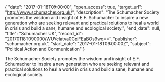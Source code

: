 {
  "date": "2017-01-18T09:00:00", 
  "open_access": true, 
  "target_url": "http://www.schumacher.org.uk/", 
  "description": "The Schumacher Society promotes the wisdom and insight of E.F. Schumacher to inspire a new generation who are seeking relevant and practical solutions to heal a world in crisis and build a sane, humane and ecological society.", 
  "end_date": null, 
  "title": "Schumacher UK", 
  "record_id": "20170118T090000/WUVclatya0CpjFEaBOs9wg==", 
  "publisher": "schumacher.org.uk", 
  "start_date": "2017-01-18T09:00:00Z", 
  "subject": "Political Action and Communication"
}

The Schumacher Society promotes the wisdom and insight of E.F. Schumacher to inspire a new generation who are seeking relevant and practical solutions to heal a world in crisis and build a sane, humane and ecological society.